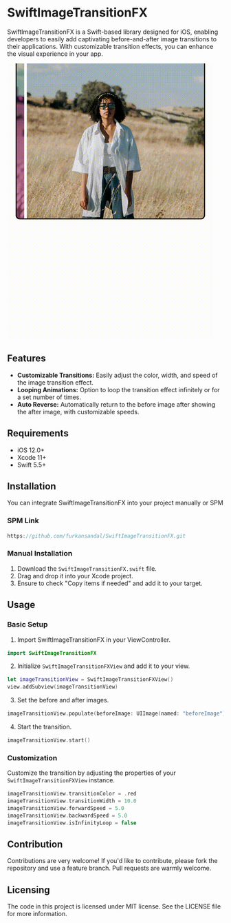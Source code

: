 # SwiftImageTransitionFX

SwiftImageTransitionFX is a Swift-based library designed for iOS, enabling developers to easily add captivating before-and-after image transitions to their applications. With customizable transition effects, you can enhance the visual experience in your app.

![](video.gif)

## Features

- **Customizable Transitions:** Easily adjust the color, width, and speed of the image transition effect.
- **Looping Animations:** Option to loop the transition effect infinitely or for a set number of times.
- **Auto Reverse:** Automatically return to the before image after showing the after image, with customizable speeds.

## Requirements

- iOS 12.0+
- Xcode 11+
- Swift 5.5+

## Installation

You can integrate SwiftImageTransitionFX into your project manually or SPM

### SPM Link
```swift
https://github.com/furkansandal/SwiftImageTransitionFX.git
```

### Manual Installation

1. Download the `SwiftImageTransitionFX.swift` file.
2. Drag and drop it into your Xcode project.
3. Ensure to check "Copy items if needed" and add it to your target.

## Usage

### Basic Setup

1. Import SwiftImageTransitionFX in your ViewController.

```swift
import SwiftImageTransitionFX
```

2. Initialize `SwiftImageTransitionFXView` and add it to your view.

```swift
let imageTransitionView = SwiftImageTransitionFXView()
view.addSubview(imageTransitionView)
```

3. Set the before and after images.

```swift
imageTransitionView.populate(beforeImage: UIImage(named: "beforeImage"), afterImage: UIImage(named: "afterImage"))
```

4. Start the transition.

```swift
imageTransitionView.start()
```

### Customization

Customize the transition by adjusting the properties of your `SwiftImageTransitionFXView` instance.

```swift
imageTransitionView.transitionColor = .red
imageTransitionView.transitionWidth = 10.0
imageTransitionView.forwardSpeed = 5.0
imageTransitionView.backwardSpeed = 5.0
imageTransitionView.isInfinityLoop = false
```

## Contribution

Contributions are very welcome! If you'd like to contribute, please fork the repository and use a feature branch. Pull requests are warmly welcome.

## Licensing

The code in this project is licensed under MIT license. See the LICENSE file for more information.
